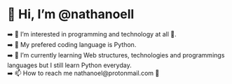 <h1>👋 Hi, I’m @nathanoell </h1>
➡️ 👀 I’m interested in programming and technology at all 🤖. <br>
➡️ 🐍 My prefered coding language is Python.<br>
➡️ 🌱 I’m currently learning Web structures, technologies and programmings languages but I still learn Python everyday. <br>
➡️ 📫 How to reach me nathanoel@protonmail.com 📧<br>
